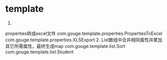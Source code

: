 # template

1.
properties转成excel文件
    com.gouge.template.properties.PropertiesToExcel
    com.gouge.template.properties.XLSExport
2.
List数组中合并相同属性并累加其它所需属性，最终生成map
    com.gouge.template.list.Sort
    com.gouge.template.list.Student
